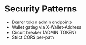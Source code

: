 ﻿# Security Patterns
- Bearer token admin endpoints
- Wallet gating via X-Wallet-Address
- Circuit breaker (ADMIN_TOKEN)
- Strict CORS per-path

